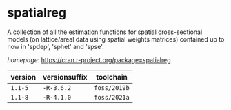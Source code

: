 # spatialreg

A collection of all the estimation functions for spatial cross-sectional models (on lattice/areal  data using spatial weights matrices) contained up to now in 'spdep', 'sphet' and 'spse'.

*homepage*: <https://cran.r-project.org/package=spatialreg>

version | versionsuffix | toolchain
--------|---------------|----------
``1.1-5`` | ``-R-3.6.2`` | ``foss/2019b``
``1.1-8`` | ``-R-4.1.0`` | ``foss/2021a``
